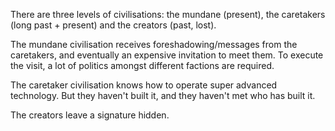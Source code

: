 There are three levels of civilisations: the mundane (present), the caretakers (long past + present) and the creators (past, lost). 

The mundane civilisation receives foreshadowing/messages from the caretakers, and eventually an expensive invitation to meet them. To execute the visit, a lot of politics amongst different factions are required.

The caretaker civilisation knows how to operate super advanced technology. But they haven't built it, and they haven't met who has built it. 

The creators leave a signature hidden.
